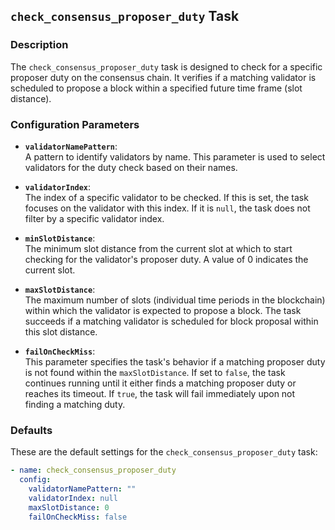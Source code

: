 ## `check_consensus_proposer_duty` Task

### Description
The `check_consensus_proposer_duty` task is designed to check for a specific proposer duty on the consensus chain. It verifies if a matching validator is scheduled to propose a block within a specified future time frame (slot distance).

### Configuration Parameters

- **`validatorNamePattern`**:\
  A pattern to identify validators by name. This parameter is used to select validators for the duty check based on their names.

- **`validatorIndex`**:\
  The index of a specific validator to be checked. If this is set, the task focuses on the validator with this index. If it is `null`, the task does not filter by a specific validator index.

- **`minSlotDistance`**:\
  The minimum slot distance from the current slot at which to start checking for the validator's proposer duty. A value of 0 indicates the current slot.

- **`maxSlotDistance`**:\
  The maximum number of slots (individual time periods in the blockchain) within which the validator is expected to propose a block. The task succeeds if a matching validator is scheduled for block proposal within this slot distance.

- **`failOnCheckMiss`**:\
  This parameter specifies the task's behavior if a matching proposer duty is not found within the `maxSlotDistance`. If set to `false`, the task continues running until it either finds a matching proposer duty or reaches its timeout. If `true`, the task will fail immediately upon not finding a matching duty.

### Defaults

These are the default settings for the `check_consensus_proposer_duty` task:

```yaml
- name: check_consensus_proposer_duty
  config:
    validatorNamePattern: ""
    validatorIndex: null
    maxSlotDistance: 0
    failOnCheckMiss: false
```